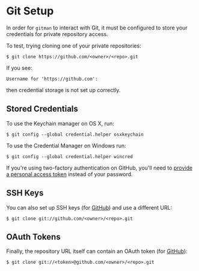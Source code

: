 # Git Setup

In order for `gitman` to interact with Git, it must be configured to store your credentials for private repository access.

To test, trying cloning one of your private repositories:

```shell
$ git clone https://github.com/<owner>/<repo>.git
```

If you see:

```shell
Username for 'https://github.com':
```

then credential storage is not set up correctly.

## Stored Credentials

To use the Keychain manager on OS X, run:

```
$ git config --global credential.helper osxkeychain
```

To use the Credential Manager on Windows run:

```
$ git config --global credential.helper wincred
```

If you're using two-factory authentication on GitHub, you'll need to [provide a personal access token](http://olivierlacan.com/posts/why-is-git-https-not-working-on-github/) instead of your password.

## SSH Keys

You can also set up SSH keys (for [GitHub](https://help.github.com/articles/generating-ssh-keys/)) and use a different URL:

```shell
$ git clone git://github.com/<owner>/<repo>.git
```

## OAuth Tokens

Finally, the repository URL itself can contain an OAuth token (for [GitHub](https://github.com/blog/1270-easier-builds-and-deployments-using-git-over-https-and-oauth)):

```shell
$ git clone git://<token>@github.com/<owner>/<repo>.git
```
